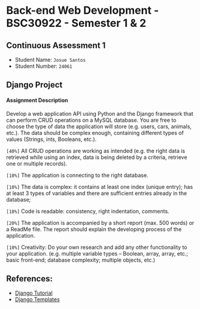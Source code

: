 # Back-end Web Development - BSC30922 - Semester 1 & 2 
## Continuous Assessment 1 

* Student Name: `Josue Santos` 
* Student Number: `24061` 

## Django Project
#### Assignment Description
Develop a web application API using Python and the Django framework that can perform CRUD operations on a MySQL database. You are free to choose the type of data the application will store (e.g. users, cars, animals, etc.). The data should be complex enough, containing different types of values (Strings, ints, Booleans, etc.).

`[40%]`	All CRUD operations are working as intended (e.g. the right data is retrieved while using an index, data is being deleted by a criteria, retrieve one or multiple records).

`[10%]`	The application is connecting to the right database. 

`[10%]`	The data is complex: it contains at least one index (unique entry); has at least 3 types of variables and there are sufficient entries already in the database;

`[10%]` Code is readable: consistency, right indentation, comments.

`[20%]`	The application is accompanied by a short report (max. 500 words) or a ReadMe file. The
	report should explain the developing process of the application.

`[10%]`	Creativity: Do your own research and add any other functionality to your application. (e.g.
	multiple variable types – Boolean, array, array, etc.; basic front-end; database
	complexity; multiple objects, etc.)

## 

## References:
- [ Django Tutorial ](https://docs.djangoproject.com/en/4.1/intro/tutorial01/)
- [ Django Templates ](https://docs.djangoproject.com/en/4.1/topics/templates/)